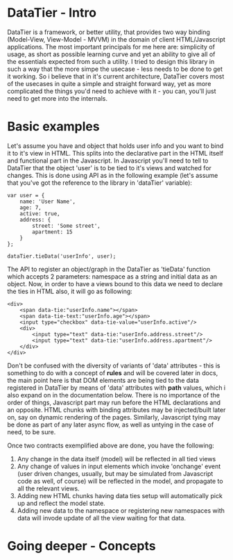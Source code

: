 DataTier - Intro
================

DataTier is a framework, or better utility, that provides two way binding (Model-View, View-Model - MVVM) in the domain of client HTML/Javascript applications.
The most important principals for me here are: simplicity of usage, as short as possible learning curve and yet an ability to give all of the essentials expected from such a utility.
I tried to design this library in such a way that the more simpe the usecase - less needs to be done to get it working.
So i believe that in it's current architecture, DataTier covers most of the usecases in quite a simple and straight forward way, yet as more complicated the things you'd need to achieve with it - you can, you'll just need to get more into the internals.


Basic examples
==============

Let's assume you have and object that holds user info and you want to bind it to it's view in HTML. This splits into the declarative part in the HTML itself and functional part in the Javascript.
In Javascript you'll need to tell to DataTier that the object 'user' is to be tied to it's views and watched for changes. This is done using API as in the following example (let's assume that you've got the reference to the library in 'dataTier' variable):

<pre><code>var user = {
	name: 'User Name',
	age: 7,
	active: true,
	address: {
		street: 'Some street',
		apartment: 15
	}
};

dataTier.tieData('userInfo', user);</code></pre>

The API to register an object/graph in the DataTier as 'tieData' function which accepts 2 parameters: namespace as a string and initial data as an object.
Now, in order to have a views bound to this data we need to declare the ties in HTML also, it will go as following:

<pre><code>&lt;div&gt;
	&lt;span data-tie:"userInfo.name"&gt;&lt;/span&gt;
	&lt;span data-tie-text:"userInfo.age"&gt;&lt;/span&gt;
	&lt;input type="checkbox" data-tie-value="userInfo.active"/&gt;
	&lt;div&gt;
		&lt;input type="text" data-tie:"userInfo.address.street"/&gt;
		&lt;input type="text" data-tie:"userInfo.address.apartment"/&gt;
	&lt;/div&gt;
&lt;/div&gt;</code></pre>

Don't be confused with the diversity of variants of 'data' attributes - this is something to do with a concept of <b>rules</b> and will be covered later in docs, the main point here is that DOM elements are being tied to the data registered in DataTier by means of 'data' attributes with <b>path</b> values, which i also expand on in the documentation below.
There is no importance of the order of things, Javascript part may run before the HTML declarations and an opposite. HTML chunks with binding attributes may be injected/built later on, say on dynamic rendering of the pages.
Similarly, Javascript tying may be done as part of any later async flow, as well as untying in the case of need, to be sure.

Once two contracts exemplified above are done, you have the following:
1) Any change in the data itself (model) will be reflected in all tied views
2) Any change of values in input elements which invoke 'onchange' event (user driven changes, usually, but may be simulated from Javascript code as well, of course) will be reflected in the model, and propagate to all the relevant views.
3) Adding new HTML chunks having data ties setup will automatically pick up and reflect the model state.
4) Adding new data to the namespace or registering new namespaces with data will invode update of all the view waiting for that data.

Going deeper - Concepts
=======================
